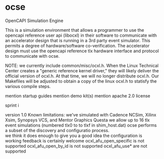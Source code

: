 # ocse
OpenCAPI Simulation Engine

This is a simulation environment that allows a programmer to use the opencapi reference user api (libocxl) in their software to communicate with an accelerator design that is running in a 3rd party event simulator.  This permits a degree of hardware/software co-verification.  The accelerator design must use the opencapi reference tlx hardware interface and protocol to communicate with ocse.

NOTE: we currently include common/misc/ocxl.h.  When the Linux Technical Center creates a "generic reference kernel driver," they will likely deliver the official version of ocxl.h.  At that time, we will no longer distribute ocxl.h.  Our Makefiles will be adjusted to obtain a copy of the linux ocxl.h to statisfy the various compile steps.

mention startup guides
mention demo kit(s)
mention apache 2.0 license

sprint i

version 1.0 Known limitations:
	we've simulated with Cadence NCSim, Xilinx Xsim, Synopsys VCS, and Mentor Graphics Questa
	we allow up to 16 tlx event simulations (numbered tlx0 to to tlxf in shim_host.dat)
	ocse performs a subset of the discovery and configuratio process.  
	     we think it does enough to give you a good idea the configuration is working
	     feedback is certainly welcome
	ocxl_afu_open_specific is not supported
	ocxl_afu_open_by_id is not supported
	ocxl_afu_use* are not supported
	
